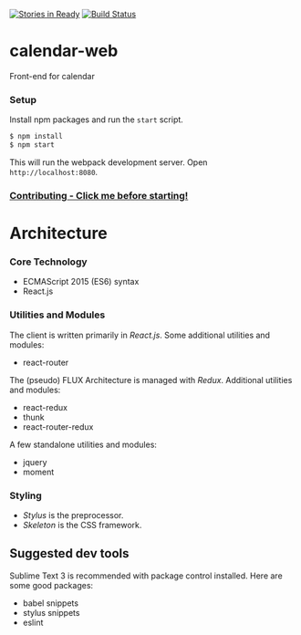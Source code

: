 
[![Stories in Ready](https://badge.waffle.io/ADI-Labs/calendar-web.png?label=ready&title=Ready)](https://waffle.io/ADI-Labs/calendar-web)
[![Build Status](https://travis-ci.org/ADI-Labs/calendar-web.svg?branch=master)](https://travis-ci.org/ADI-Labs/calendar-web)

# calendar-web
Front-end for calendar



### Setup


Install npm packages and run the `start` script.
```bash
$ npm install
$ npm start
```

This will run the webpack development server. Open `http://localhost:8080`.

### [Contributing - Click me before starting!](.github/CONTRIBUTING.md)


# Architecture

### Core Technology
 - ECMAScript 2015 (ES6) syntax
 - React.js

### Utilities and Modules
The client is written primarily in *React.js*. Some additional utilities and modules:
 - react-router

The (pseudo) FLUX Architecture is managed with *Redux*. Additional utilities and modules:
 - react-redux
 - thunk
 - react-router-redux

A few standalone utilities and modules:
 - jquery
 - moment


### Styling
 - *Stylus* is the preprocessor.
 - *Skeleton* is the CSS framework.


## Suggested dev tools
Sublime Text 3 is recommended with package control installed. Here are some good packages:
 - babel snippets
 - stylus snippets
 - eslint
